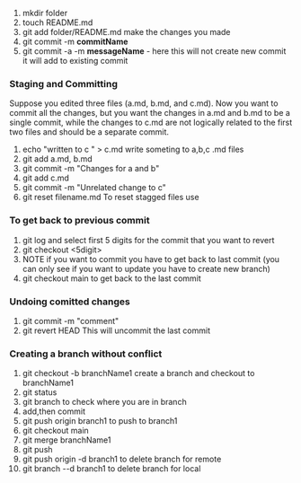 1. mkdir folder
2. touch README.md
3. git add folder/README.md make the changes you made
4. git commit -m __commitName__
5. git commit -a -m __messageName__ - here this will not create new commit it will add to existing commit

### Staging and Committing ###
Suppose you edited three files (a.md, b.md, and c.md). Now you want to commit all the changes, but you want the changes in a.md and b.md to be a single commit, while the changes to c.md are not logically related to the first two files and should be a separate commit.
1. echo "written to c " > c.md write someting to a,b,c .md files
2. git add a.md, b.md
3. git commit -m "Changes for a and b"
4. git add c.md
5. git commit -m "Unrelated change to c"
6. git reset filename.md To reset stagged files use

### To get back to previous commit ###
1. git log and select first 5 digits for the commit that you want to revert
2. git checkout <5digit>
3. NOTE if you want to commit you have to get back to last commit (you can only see if you want to update you have to create new branch)
4. git checkout main to get back to the last commit
### Undoing comitted changes ###
1. git commit -m "comment"
2. git revert HEAD This will uncommit the last commit
### Creating a branch without conflict ###
1. git checkout -b branchName1 create a branch and checkout to branchName1
2. git status
3. git branch to check where you are in branch
4. add,then commit
5. git push origin branch1 to push to branch1
6. git checkout main
7. git merge branchName1
8. git push
9. git push origin -d branch1 to delete branch for remote
10. git branch --d branch1 to delete branch for local